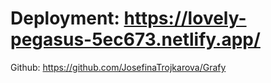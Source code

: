 # Deployment: https://lovely-pegasus-5ec673.netlify.app/
Github: https://github.com/JosefinaTrojkarova/Grafy